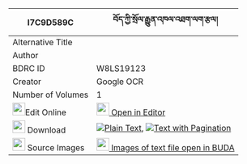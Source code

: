 |I7C9D589C|བོད་ཀྱི་སྲོལ་རྒྱུན་འཁལ་འཐག་ལག་རྩལ། 
| --- | --- 
|Alternative Title |
|Author | 
|BDRC ID | W8LS19123
|Creator | Google OCR
|Number of Volumes| 1
|<img width="25" src="https://img.icons8.com/color/25/000000/edit-property.png">Edit Online| [<img width="25" src="https://avatars.githubusercontent.com/u/45091458?s=200&v=4"> Open in Editor](http://editor.openpecha.org/I7C9D589C)
|<img width="25" src="https://img.icons8.com/fluent/48/000000/download-2.png"/>  Download | [![](https://img.icons8.com/color/20/000000/txt.png)Plain Text](https://github.com/Openpecha/I7C9D589C/releases/download/v1/bo_kyi_sol_gyun_khaltak_laktsa_plain_I7C9D589C.zip), [![](https://img.icons8.com/color/20/000000/txt.png)Text with Pagination](https://github.com/Openpecha/I7C9D589C/releases/download/v1/bo_kyi_sol_gyun_khaltak_laktsa_pages_I7C9D589C.zip)
|<img width="25" src="https://img.icons8.com/plasticine/100/000000/pictures-folder.png"/>  Source Images | [<img width="25" src="https://library.bdrc.io/icons/BUDA-small.svg"> Images of text file open in BUDA](https://library.bdrc.io/show/bdr:W8LS19123)